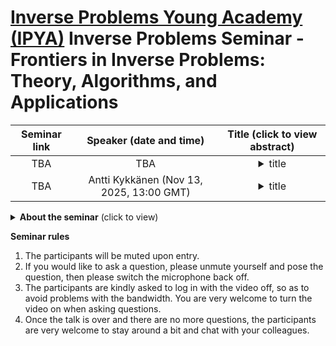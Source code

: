 # [Inverse Problems Young Academy (IPYA)](https://ipia.site/wp/about-ipya/) Inverse Problems Seminar - Frontiers in Inverse Problems: Theory, Algorithms, and Applications

| Seminar link | Speaker (date and time) | Title (click to view abstract) | 
|:----:|:----:|:----:|
| TBA | TBA | <details><summary> title </summary> abstract </details> | 
| TBA | Antti Kykkänen (Nov 13, 2025, 13:00 GMT) | <details><summary> title </summary> abstract </details> |   

<details> <summary> <b>About the seminar</b> (click to view) </summary> 
Inverse problems play a central role across diverse fields, including medical imaging (CT, MRI), geophysical exploration, financial modeling, and machine learning. The fundamental challenge, recovering hidden causes from observed data, is inherently ill-posed and demands advanced mathematical techniques to ensure stability and interpretability of solutions.

This seminar aims to provide a cutting-edge survey of current developments in inverse problems, highlighting the interplay between rigorous theory, algorithmic innovation, and real-world applications. Participants will gain both conceptual insights and practical knowledge of state-of-the-art approaches. Topics will include:
1. Theoretical analysis of inverse problems
2. Regularization theory and optimization
3. Bayesian and statistical frameworks
4. Machine learning-based methods

To foster engagement and discussion, the seminar will follow this structure:
1. **Frequency.** Bi-weekly sessions (30-60 minutes)
2. **Structure.** Main presentation followed by 5-10 minutes of open discussion
3. **Mode.** Online

**Organizers.** [Pu-Zhao Kow](https://puzhaokow1993.github.io/homepage/), Ping Liu, [Suman Kumar Sahoo](https://sites.google.com/view/suman-sahoo-math-inverse), [Yaohua Zang](https://yaohua32.github.io/)
</details>

**Seminar rules** 
1. The participants will be muted upon entry.
2. If you would like to ask a question, please unmute yourself and pose the question, then please switch the microphone back off.
3. The participants are kindly asked to log in with the video off, so as to avoid problems with the bandwidth. You are very welcome to turn the video on when asking questions.
4. Once the talk is over and there are no more questions, the participants are very welcome to stay around a bit and chat with your colleagues.

<!---
![\LaTeX](https://latex.codecogs.com/png.image?\dpi{110}\LaTeX)
--> 
